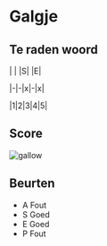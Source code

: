 # Galgje

## Te raden woord

| | |S| |E|

|-|-|x|-|x|

|1|2|3|4|5|

## Score
![gallow](./images/3.png)

## Beurten
* A Fout  
* S Goed  
* E Goed
* P Fout